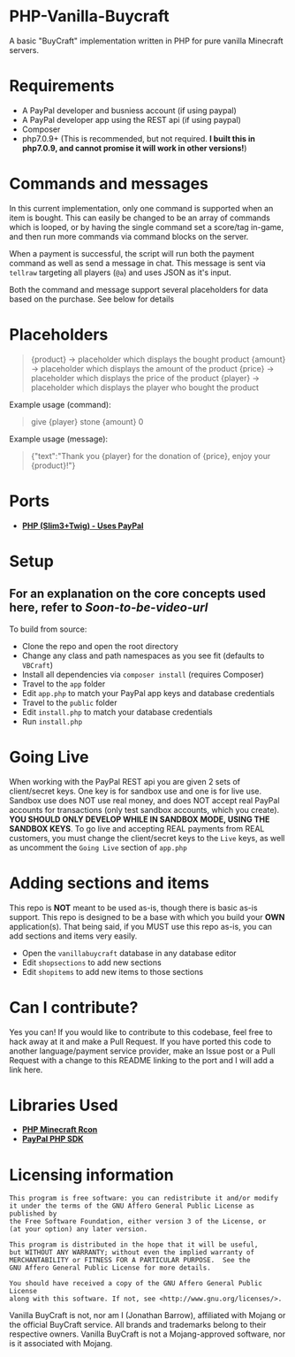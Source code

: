 # PHP-Vanilla-Buycraft
A basic "BuyCraft" implementation written in PHP for pure vanilla Minecraft servers.

# Requirements
- A PayPal developer and busniess account (if using paypal)
- A PayPal developer app using the REST api (if using paypal)
- Composer
- php7.0.9+ (This is recommended, but not required. **I built this in php7.0.9, and cannot promise it will work in other versions!**)

# Commands and messages
In this current implementation, only one command is supported when an item is bought. This can easily be changed to be an array of commands which is looped, or by having the single command set a score/tag in-game, and then run more commands via command blocks on the server.

When a payment is successful, the script will run both the payment command as well as send a message in chat. This message is sent via `tellraw` targeting all players (`@a`) and uses JSON as it's input.

Both the command and message support several placeholders for data based on the purchase. See below for details

# Placeholders
> {product} -> placeholder which displays the bought product
> {amount}  -> placeholder which displays the amount of the product
> {price}   -> placeholder which displays the price of the product
> {player}  -> placeholder which displays the player who bought the product

Example usage (command):
> give {player} stone {amount} 0

Example usage (message):
> {"text":"Thank you {player} for the donation of {price}, enjoy your {product}!"}

# Ports
- __[PHP (Slim3+Twig) - Uses PayPal](https://github.com/RedDuckss/PHP-Vanilla-Buycraft/)__

# Setup
## For an explanation on the core concepts used here, refer to *Soon-to-be-video-url*
To build from source:
- Clone the repo and open the root directory
- Change any class and path namespaces as you see fit (defaults to `VBCraft`)
- Install all dependencies via `composer install` (requires Composer)
- Travel to the `app` folder
- Edit `app.php` to match your PayPal app keys and database credentials
- Travel to the `public` folder
- Edit `install.php` to match your database credentials
- Run `install.php`

# Going Live
When working with the PayPal REST api you are given 2 sets of client/secret keys. One key is for sandbox use and one is for live use. Sandbox use does NOT use real money, and does NOT accept real PayPal accounts for transactions (only test sandbox accounts, which you create). **YOU SHOULD ONLY DEVELOP WHILE IN SANDBOX MODE, USING THE SANDBOX KEYS**. To go live and accepting REAL payments from REAL customers, you must change the client/secret keys to the `Live` keys, as well as uncomment the `Going Live` section of `app.php`

# Adding sections and items
This repo is **NOT** meant to be used as-is, though there is basic as-is support. This repo is designed to be a base with which you build your **OWN** application(s). That being said, if you MUST use this repo as-is, you can add sections and items very easily.
- Open the `vanillabuycraft` database in any database editor
- Edit `shopsections` to add new sections
- Edit `shopitems` to add new items to those sections

# Can I contribute?
Yes you can! If you would like to contribute to this codebase, feel free to hack away at it and make a Pull Request. If you have ported this code to another language/payment service provider, make an Issue post or a Pull Request with a change to this README linking to the port and I will add a link here.

# Libraries Used
* __[PHP Minecraft Rcon](https://github.com/thedudeguy/PHP-Minecraft-Rcon)__
* __[PayPal PHP SDK](https://github.com/paypal/PayPal-PHP-SDK)__

# Licensing information

	This program is free software: you can redistribute it and/or modify
	it under the terms of the GNU Affero General Public License as published by
	the Free Software Foundation, either version 3 of the License, or
	(at your option) any later version.

	This program is distributed in the hope that it will be useful,
	but WITHOUT ANY WARRANTY; without even the implied warranty of
	MERCHANTABILITY or FITNESS FOR A PARTICULAR PURPOSE.  See the
	GNU Affero General Public License for more details.

	You should have received a copy of the GNU Affero General Public License
	along with this software. If not, see <http://www.gnu.org/licenses/>.

Vanilla BuyCraft is not, nor am I (Jonathan Barrow), affiliated with Mojang or the official BuyCraft service. All brands and trademarks belong to their respective owners. Vanilla BuyCraft is not a Mojang-approved software, nor is it associated with Mojang.
